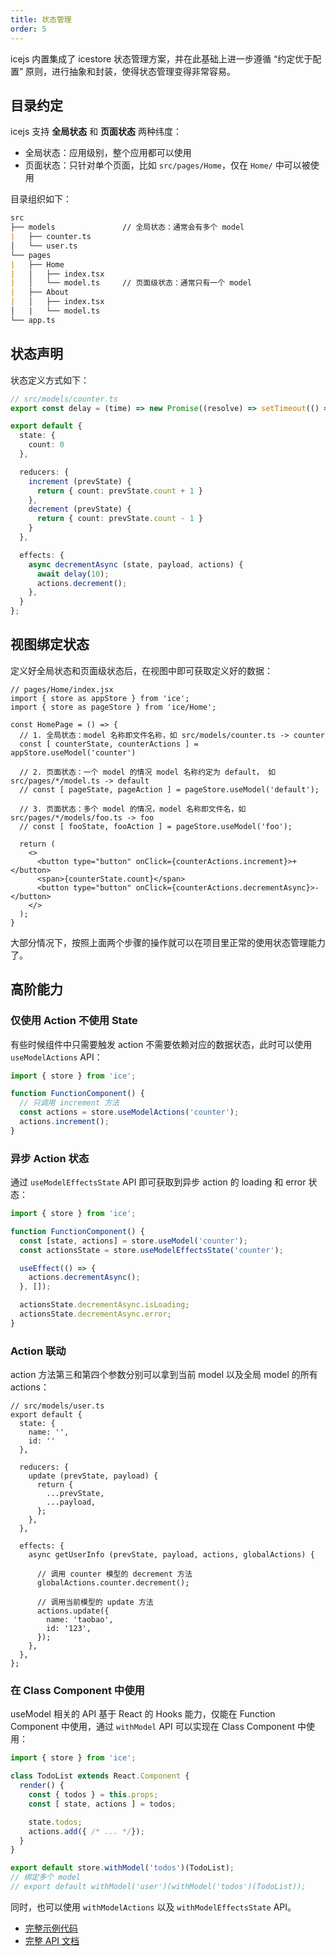 ```yaml
---
title: 状态管理
order: 5
---
```


icejs 内置集成了 icestore 状态管理方案，并在此基础上进一步遵循 “约定优于配置” 原则，进行抽象和封装，使得状态管理变得非常容易。

## 目录约定

icejs 支持 **全局状态** 和 **页面状态** 两种纬度：

- 全局状态：应用级别，整个应用都可以使用
- 页面状态：只针对单个页面，比如 `src/pages/Home`，仅在 `Home/` 中可以被使用

目录组织如下：

```md
src
├── models               // 全局状态：通常会有多个 model
|   ├── counter.ts
│   └── user.ts
└── pages
|   ├── Home
|   │   ├── index.tsx
|   │   └── model.ts     // 页面级状态：通常只有一个 model
|   ├── About
|   │   ├── index.tsx
│   |   └── model.ts
└── app.ts
```

## 状态声明

状态定义方式如下：

```ts
// src/models/counter.ts
export const delay = (time) => new Promise((resolve) => setTimeout(() => resolve(), time));

export default {
  state: {
    count: 0
  },

  reducers: {
    increment (prevState) {
      return { count: prevState.count + 1 }
    },
    decrement (prevState) {
      return { count: prevState.count - 1 }
    }
  },

  effects: {
    async decrementAsync (state, payload, actions) {
      await delay(10);
      actions.decrement();
    },
  }
};
```

## 视图绑定状态

定义好全局状态和页面级状态后，在视图中即可获取定义好的数据：

```tsx
// pages/Home/index.jsx
import { store as appStore } from 'ice';
import { store as pageStore } from 'ice/Home';

const HomePage = () => {
  // 1. 全局状态：model 名称即文件名称，如 src/models/counter.ts -> counter
  const [ counterState, counterActions ] = appStore.useModel('counter')

  // 2. 页面状态：一个 model 的情况 model 名称约定为 default， 如 src/pages/*/model.ts -> default
  // const [ pageState, pageAction ] = pageStore.useModel('default');

  // 3. 页面状态：多个 model 的情况，model 名称即文件名，如 src/pages/*/models/foo.ts -> foo
  // const [ fooState, fooAction ] = pageStore.useModel('foo');

  return (
    <>
      <button type="button" onClick={counterActions.increment}>+</button>
      <span>{counterState.count}</span>
      <button type="button" onClick={counterActions.decrementAsync}>-</button>
    </>
  );
}
```

大部分情况下，按照上面两个步骤的操作就可以在项目里正常的使用状态管理能力了。

## 高阶能力

### 仅使用 Action 不使用 State

有些时候组件中只需要触发 action 不需要依赖对应的数据状态，此时可以使用 `useModelActions` API：

```js
import { store } from 'ice';

function FunctionComponent() {
  // 只调用 increment 方法
  const actions = store.useModelActions('counter');
  actions.increment();
}
```

### 异步 Action 状态

通过 `useModelEffectsState` API 即可获取到异步 action 的 loading 和 error 状态：

```js
import { store } from 'ice';

function FunctionComponent() {
  const [state, actions] = store.useModel('counter');
  const actionsState = store.useModelEffectsState('counter');

  useEffect(() => {
    actions.decrementAsync();
  }, []);

  actionsState.decrementAsync.isLoading;
  actionsState.decrementAsync.error;
}
```

### Action 联动

action 方法第三和第四个参数分别可以拿到当前 model 以及全局 model 的所有 actions：

```tsx
// src/models/user.ts
export default {
  state: {
    name: '',
    id: ''
  },

  reducers: {
    update (prevState, payload) {
      return {
        ...prevState,
        ...payload,
      };
    },
  },

  effects: {
    async getUserInfo (prevState, payload, actions, globalActions) {

      // 调用 counter 模型的 decrement 方法
      globalActions.counter.decrement();

      // 调用当前模型的 update 方法
      actions.update({
        name: 'taobao',
        id: '123',
      });
    },
  },
};

```

### 在 Class Component 中使用

useModel 相关的 API 基于 React 的 Hooks 能力，仅能在 Function Component 中使用，通过 `withModel` API 可以实现在 Class Component 中使用：

```js
import { store } from 'ice';

class TodoList extends React.Component {
  render() {
    const { todos } = this.props;
    const [ state, actions ] = todos;

    state.todos;
    actions.add({ /* ... */});
  }
}

export default store.withModel('todos')(TodoList);
// 绑定多个 model
// export default withModel('user')(withModel('todos')(TodoList));
```

同时，也可以使用 `withModelActions` 以及 `withModelEffectsState` API。

* [完整示例代码](https://github.com/ice-lab/icejs/tree/master/examples/basic-store)
* [完整 API 文档](https://github.com/ice-lab/icestore/blob/master/docs/api.md)
